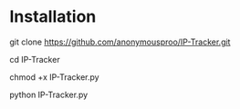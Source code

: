 # Installation
git clone https://github.com/anonymousproo/IP-Tracker.git<br>

cd IP-Tracker<br>

chmod +x IP-Tracker.py<br>

python IP-Tracker.py<br>
